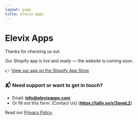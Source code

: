 ```yaml
---
layout: page
title: Elevix Apps
---
```


# Elevix Apps

Thanks for checking us out.

Our Shopify app is live and ready — the website is coming soon.

👉 [View our app on the Shopify App Store](https://apps.shopify.com/elevix-customer-account-bar)

### 📬 Need support or want to get in touch?

- Email: **info@elevixapps.com**  
- Or fill out this form: [Contact Us] (**https://tally.so/r/3qvqL2**)

Read our [Privacy Policy](/privacy-policy).

